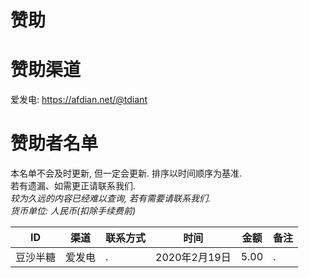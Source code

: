 # 赞助

# 赞助渠道

爱发电: https://afdian.net/@tdiant

# 赞助者名单

本名单不会及时更新, 但一定会更新. 排序以时间顺序为基准.  
若有遗漏、如需更正请联系我们.  
*较为久远的内容已经难以查询, 若有需要请联系我们.*  
*货币单位: 人民币(扣除手续费前)*

ID|渠道|联系方式|时间|金额|备注
-|-|-|-|-|-
豆沙半糖|爱发电|.|2020年2月19日|5.00|.  



